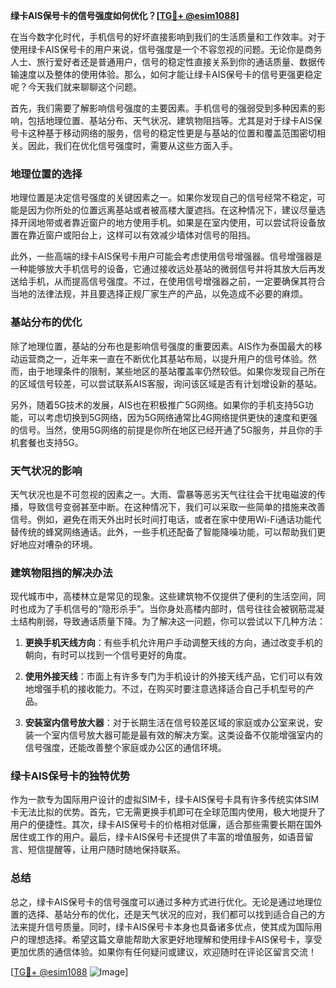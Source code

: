 **绿卡AIS保号卡的信号强度如何优化？[[TG💪+ @esim1088](https://t.me/s/esim1088)]**

在当今数字化时代，手机信号的好坏直接影响到我们的生活质量和工作效率。对于使用绿卡AIS保号卡的用户来说，信号强度是一个不容忽视的问题。无论你是商务人士、旅行爱好者还是普通用户，信号的稳定性直接关系到你的通话质量、数据传输速度以及整体的使用体验。那么，如何才能让绿卡AIS保号卡的信号更强更稳定呢？今天我们就来聊聊这个问题。

首先，我们需要了解影响信号强度的主要因素。手机信号的强弱受到多种因素的影响，包括地理位置、基站分布、天气状况、建筑物阻挡等。尤其是对于绿卡AIS保号卡这种基于移动网络的服务，信号的稳定性更是与基站的位置和覆盖范围密切相关。因此，我们在优化信号强度时，需要从这些方面入手。

### 地理位置的选择

地理位置是决定信号强度的关键因素之一。如果你发现自己的信号经常不稳定，可能是因为你所处的位置远离基站或者被高楼大厦遮挡。在这种情况下，建议尽量选择开阔地带或者靠近窗户的地方使用手机。如果是在室内使用，可以尝试将设备放置在靠近窗户或阳台上，这样可以有效减少墙体对信号的阻挡。

此外，一些高端的绿卡AIS保号卡用户可能会考虑使用信号增强器。信号增强器是一种能够放大手机信号的设备，它通过接收远处基站的微弱信号并将其放大后再发送给手机，从而提高信号强度。不过，在使用信号增强器之前，一定要确保其符合当地的法律法规，并且要选择正规厂家生产的产品，以免造成不必要的麻烦。

### 基站分布的优化

除了地理位置，基站的分布也是影响信号强度的重要因素。AIS作为泰国最大的移动运营商之一，近年来一直在不断优化其基站布局，以提升用户的信号体验。然而，由于地理条件的限制，某些地区的基站覆盖率仍然较低。如果你发现自己所在的区域信号较差，可以尝试联系AIS客服，询问该区域是否有计划增设新的基站。

另外，随着5G技术的发展，AIS也在积极推广5G网络。如果你的手机支持5G功能，可以考虑切换到5G网络，因为5G网络通常比4G网络提供更快的速度和更强的信号。当然，使用5G网络的前提是你所在地区已经开通了5G服务，并且你的手机套餐也支持5G。

### 天气状况的影响

天气状况也是不可忽视的因素之一。大雨、雷暴等恶劣天气往往会干扰电磁波的传播，导致信号变弱甚至中断。在这种情况下，我们可以采取一些简单的措施来改善信号。例如，避免在雨天外出时长时间打电话，或者在家中使用Wi-Fi通话功能代替传统的蜂窝网络通话。此外，一些手机还配备了智能降噪功能，可以帮助我们更好地应对嘈杂的环境。

### 建筑物阻挡的解决办法

现代城市中，高楼林立是常见的现象。这些建筑物不仅提供了便利的生活空间，同时也成为了手机信号的“隐形杀手”。当你身处高楼内部时，信号往往会被钢筋混凝土结构削弱，导致通话质量下降。为了解决这一问题，你可以尝试以下几种方法：

1. **更换手机天线方向**：有些手机允许用户手动调整天线的方向，通过改变手机的朝向，有时可以找到一个信号更好的角度。
   
2. **使用外接天线**：市面上有许多专门为手机设计的外接天线产品，它们可以有效地增强手机的接收能力。不过，在购买时要注意选择适合自己手机型号的产品。

3. **安装室内信号放大器**：对于长期生活在信号较差区域的家庭或办公室来说，安装一个室内信号放大器可能是最有效的解决方案。这类设备不仅能增强室内的信号强度，还能改善整个家庭或办公区的通信环境。

### 绿卡AIS保号卡的独特优势

作为一款专为国际用户设计的虚拟SIM卡，绿卡AIS保号卡具有许多传统实体SIM卡无法比拟的优势。首先，它无需更换手机即可在全球范围内使用，极大地提升了用户的便捷性。其次，绿卡AIS保号卡的价格相对低廉，适合那些需要长期在国外居住或工作的用户。最后，绿卡AIS保号卡还提供了丰富的增值服务，如语音留言、短信提醒等，让用户随时随地保持联系。

### 总结

总之，绿卡AIS保号卡的信号强度可以通过多种方式进行优化。无论是通过地理位置的选择、基站分布的优化，还是天气状况的应对，我们都可以找到适合自己的方法来提升信号质量。同时，绿卡AIS保号卡本身也具备诸多优点，使其成为国际用户的理想选择。希望这篇文章能帮助大家更好地理解和使用绿卡AIS保号卡，享受更加优质的通信体验。如果你有任何疑问或建议，欢迎随时在评论区留言交流！

[[TG💪+ @esim1088](https://t.me/s/esim1088) ![Image](https://i.postimg.cc/4NQfJmqS/Snipaste-2025-05-13-00-14-12.png)]